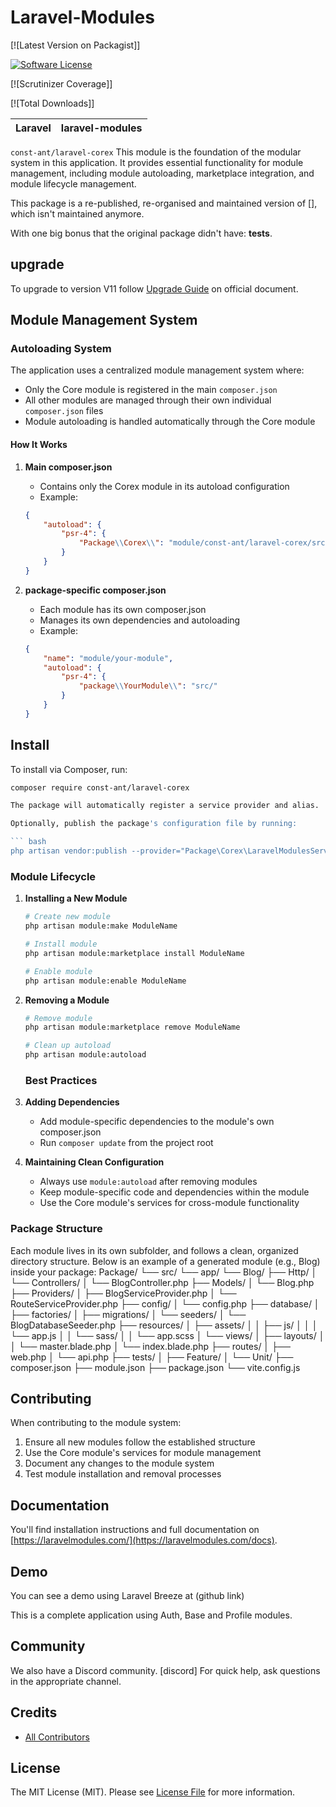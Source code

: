 # Laravel-Modules

[![Latest Version on Packagist]]

[![Software License](https://img.shields.io/badge/license-MIT-brightgreen.svg?style=flat-square)](LICENSE.md)

[![Scrutinizer Coverage]]

[![Total Downloads]]


| **Laravel** | **laravel-modules** |
|-------------|---------------------|




`const-ant/laravel-corex` This module is the foundation of the modular system in this application. It provides essential functionality for module management, including module autoloading, marketplace integration, and module lifecycle management.

This package is a re-published, re-organised and maintained version of [], which isn't maintained anymore.

With one big bonus that the original package didn't have: **tests**.

## upgrade
To upgrade to version V11 follow [Upgrade Guide](https://laravelmodules.com/docs/v11/upgrade) on official document.

## Module Management System


### Autoloading System

The application uses a centralized module management system where:
- Only the Core module is registered in the main `composer.json`
- All other modules are managed through their own individual `composer.json` files
- Module autoloading is handled automatically through the Core module

#### How It Works

1. **Main composer.json**
   - Contains only the Corex module in its autoload configuration
   - Example:
   ```json
   {
       "autoload": {
           "psr-4": {
               "Package\\Corex\\": "module/const-ant/laravel-corex/src/"
           }
       }
   }
   ```

2. **package-specific composer.json**
   - Each module has its own composer.json
   - Manages its own dependencies and autoloading
   - Example:
   ```json
   {
       "name": "module/your-module",
       "autoload": {
           "psr-4": {
               "package\\YourModule\\": "src/"
           }
       }
   }
   ```


## Install

To install via Composer, run:

``` bash
composer require const-ant/laravel-corex

The package will automatically register a service provider and alias.

Optionally, publish the package's configuration file by running:

``` bash
php artisan vendor:publish --provider="Package\Corex\LaravelModulesServiceProvider"
```



### Module Lifecycle

1. **Installing a New Module**
   ```bash
   # Create new module
   php artisan module:make ModuleName
   
   # Install module
   php artisan module:marketplace install ModuleName
   
   # Enable module
   php artisan module:enable ModuleName
   
   ```

2. **Removing a Module**
   ```bash
   # Remove module
   php artisan module:marketplace remove ModuleName
   
   # Clean up autoload
   php artisan module:autoload
   ```


   ### Best Practices

1. **Adding Dependencies**
   - Add module-specific dependencies to the module's own composer.json
   - Run `composer update` from the project root

2. **Maintaining Clean Configuration**
   - Always use `module:autoload` after removing modules
   - Keep module-specific code and dependencies within the module
   - Use the Core module's services for cross-module functionality



###  Package Structure

Each module lives in its own subfolder, and follows a clean, organized directory structure. Below is an example of a generated module (e.g., Blog) inside your package:
Package/
└── src/
    └── app/
        └── Blog/
            ├── Http/
            │   └── Controllers/
            │       └── BlogController.php
            ├── Models/
            │   └── Blog.php
            ├── Providers/
            │   ├── BlogServiceProvider.php
            │   └── RouteServiceProvider.php
            ├── config/
            │   └── config.php
            ├── database/
            │   ├── factories/
            │   ├── migrations/
            │   └── seeders/
            │       └── BlogDatabaseSeeder.php
            ├── resources/
            │   ├── assets/
            │   │   ├── js/
            │   │   │   └── app.js
            │   │   └── sass/
            │   │       └── app.scss
            │   └── views/
            │       ├── layouts/
            │       │   └── master.blade.php
            │       └── index.blade.php
            ├── routes/
            │   ├── web.php
            │   └── api.php
            ├── tests/
            │   ├── Feature/
            │   └── Unit/
            ├── composer.json
            ├── module.json
            ├── package.json
            └── vite.config.js


## Contributing

When contributing to the module system:
1. Ensure all new modules follow the established structure
2. Use the Core module's services for module management
3. Document any changes to the module system
4. Test module installation and removal processes 


## Documentation

You'll find installation instructions and full documentation on [https://laravelmodules.com/](https://laravelmodules.com/docs).

## Demo

You can see a demo using Laravel Breeze at (github link)

This is a complete application using Auth, Base and Profile modules.

## Community

We also have a Discord community. [discord] For quick help, ask questions in the appropriate channel.

## Credits


- [All Contributors](../../contributors)

## License

The MIT License (MIT). Please see [License File](LICENSE.md) for more information.













